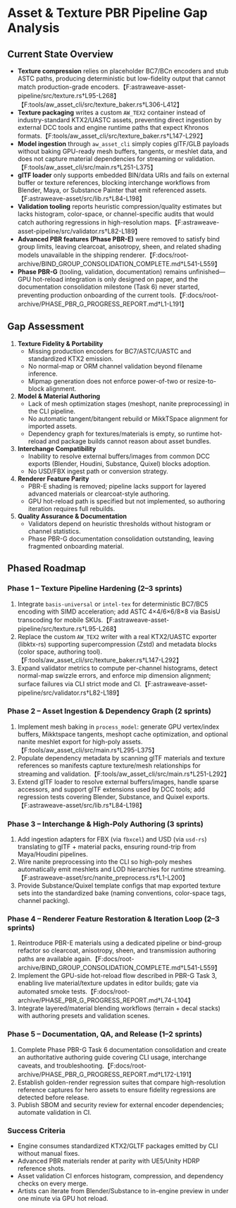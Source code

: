 # Asset & Texture PBR Pipeline Gap Analysis

## Current State Overview
- **Texture compression** relies on placeholder BC7/BCn encoders and stub ASTC paths, producing deterministic but low-fidelity output that cannot match production-grade encoders.【F:astraweave-asset-pipeline/src/texture.rs†L95-L268】【F:tools/aw_asset_cli/src/texture_baker.rs†L306-L412】
- **Texture packaging** writes a custom `AW_TEX2` container instead of industry-standard KTX2/UASTC assets, preventing direct ingestion by external DCC tools and engine runtime paths that expect Khronos formats.【F:tools/aw_asset_cli/src/texture_baker.rs†L147-L292】
- **Model ingestion** through `aw_asset_cli` simply copies glTF/GLB payloads without baking GPU-ready mesh buffers, tangents, or meshlet data, and does not capture material dependencies for streaming or validation.【F:tools/aw_asset_cli/src/main.rs†L251-L375】
- **glTF loader** only supports embedded BIN/data URIs and fails on external buffer or texture references, blocking interchange workflows from Blender, Maya, or Substance Painter that emit referenced assets.【F:astraweave-asset/src/lib.rs†L84-L198】
- **Validation tooling** reports heuristic compression/quality estimates but lacks histogram, color-space, or channel-specific audits that would catch authoring regressions in high-resolution maps.【F:astraweave-asset-pipeline/src/validator.rs†L82-L189】
- **Advanced PBR features (Phase PBR-E)** were removed to satisfy bind group limits, leaving clearcoat, anisotropy, sheen, and related shading models unavailable in the shipping renderer.【F:docs/root-archive/BIND_GROUP_CONSOLIDATION_COMPLETE.md†L541-L559】
- **Phase PBR-G** (tooling, validation, documentation) remains unfinished—GPU hot-reload integration is only designed on paper, and the documentation consolidation milestone (Task 6) never started, preventing production onboarding of the current tools.【F:docs/root-archive/PHASE_PBR_G_PROGRESS_REPORT.md†L1-L191】

## Gap Assessment
1. **Texture Fidelity & Portability**
   - Missing production encoders for BC7/ASTC/UASTC and standardized KTX2 emission.
   - No normal-map or ORM channel validation beyond filename inference.
   - Mipmap generation does not enforce power-of-two or resize-to-block alignment.
2. **Model & Material Authoring**
   - Lack of mesh optimization stages (meshopt, nanite preprocessing) in the CLI pipeline.
   - No automatic tangent/bitangent rebuild or MikkTSpace alignment for imported assets.
   - Dependency graph for textures/materials is empty, so runtime hot-reload and package builds cannot reason about asset bundles.
3. **Interchange Compatibility**
   - Inability to resolve external buffers/images from common DCC exports (Blender, Houdini, Substance, Quixel) blocks adoption.
   - No USD/FBX ingest path or conversion strategy.
4. **Renderer Feature Parity**
   - PBR-E shading is removed; pipeline lacks support for layered advanced materials or clearcoat-style authoring.
   - GPU hot-reload path is specified but not implemented, so authoring iteration requires full rebuilds.
5. **Quality Assurance & Documentation**
   - Validators depend on heuristic thresholds without histogram or channel statistics.
   - Phase PBR-G documentation consolidation outstanding, leaving fragmented onboarding material.

## Phased Roadmap

### Phase 1 – Texture Pipeline Hardening (2–3 sprints)
1. Integrate `basis-universal` or `intel-tex` for deterministic BC7/BC5 encoding with SIMD acceleration; add ASTC 4×4/6×6/8×8 via BasisU transcoding for mobile SKUs.【F:astraweave-asset-pipeline/src/texture.rs†L95-L268】
2. Replace the custom `AW_TEX2` writer with a real KTX2/UASTC exporter (libktx-rs) supporting supercompression (Zstd) and metadata blocks (color space, authoring tool).【F:tools/aw_asset_cli/src/texture_baker.rs†L147-L292】
3. Expand validator metrics to compute per-channel histograms, detect normal-map swizzle errors, and enforce mip dimension alignment; surface failures via CLI strict mode and CI.【F:astraweave-asset-pipeline/src/validator.rs†L82-L189】

### Phase 2 – Asset Ingestion & Dependency Graph (2 sprints)
1. Implement mesh baking in `process_model`: generate GPU vertex/index buffers, Mikktspace tangents, meshopt cache optimization, and optional nanite meshlet export for high-poly assets.【F:tools/aw_asset_cli/src/main.rs†L295-L375】
2. Populate dependency metadata by scanning glTF materials and texture references so manifests capture texture/mesh relationships for streaming and validation.【F:tools/aw_asset_cli/src/main.rs†L251-L292】
3. Extend glTF loader to resolve external buffers/images, handle sparse accessors, and support glTF extensions used by DCC tools; add regression tests covering Blender, Substance, and Quixel exports.【F:astraweave-asset/src/lib.rs†L84-L198】

### Phase 3 – Interchange & High-Poly Authoring (3 sprints)
1. Add ingestion adapters for FBX (via `fbxcel`) and USD (via `usd-rs`) translating to glTF + material packs, ensuring round-trip from Maya/Houdini pipelines.
2. Wire nanite preprocessing into the CLI so high-poly meshes automatically emit meshlets and LOD hierarchies for runtime streaming.【F:astraweave-asset/src/nanite_preprocess.rs†L1-L200】
3. Provide Substance/Quixel template configs that map exported texture sets into the standardized bake (naming conventions, color-space tags, channel packing).

### Phase 4 – Renderer Feature Restoration & Iteration Loop (2–3 sprints)
1. Reintroduce PBR-E materials using a dedicated pipeline or bind-group refactor so clearcoat, anisotropy, sheen, and transmission authoring paths are available again.【F:docs/root-archive/BIND_GROUP_CONSOLIDATION_COMPLETE.md†L541-L559】
2. Implement the GPU-side hot-reload flow described in PBR-G Task 3, enabling live material/texture updates in editor builds; gate via automated smoke tests.【F:docs/root-archive/PHASE_PBR_G_PROGRESS_REPORT.md†L74-L104】
3. Integrate layered/material blending workflows (terrain + decal stacks) with authoring presets and validation scenes.

### Phase 5 – Documentation, QA, and Release (1–2 sprints)
1. Complete Phase PBR-G Task 6 documentation consolidation and create an authoritative authoring guide covering CLI usage, interchange caveats, and troubleshooting.【F:docs/root-archive/PHASE_PBR_G_PROGRESS_REPORT.md†L172-L191】
2. Establish golden-render regression suites that compare high-resolution reference captures for hero assets to ensure fidelity regressions are detected before release.
3. Publish SBOM and security review for external encoder dependencies; automate validation in CI.

### Success Criteria
- Engine consumes standardized KTX2/GLTF packages emitted by CLI without manual fixes.
- Advanced PBR materials render at parity with UE5/Unity HDRP reference shots.
- Asset validation CI enforces histogram, compression, and dependency checks on every merge.
- Artists can iterate from Blender/Substance to in-engine preview in under one minute via GPU hot reload.
